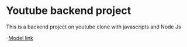# Youtube backend project

This is a backend project on youtube clone with javascripts and Node Js

-[Model link](https://app.eraser.io/workspace/f7POlWbH9whdkA9HJW6i?origin=share)
